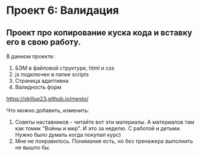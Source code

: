 # Проект 6: Валидация

## Проект про копирование куска кода и вставку его в свою работу.

В данном проекте:
1. БЭМ в файловой структуре, html и css
2. js подключен в папке scripts
3. Страница адаптивна
4. Валидность форм

https://skillup23.github.io/mesto/

Что можно добавить, изменить:
1. Советы наставников - читайте вот эти материалы. А материалов там как томик "Войны и мир". И это за неделю. С работой и детьми. Нужно было думать когда покупал курс)
2. Мне не понравилось. Понимание есть, но без тренажера выполнить не вышло бы.
